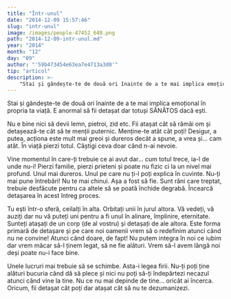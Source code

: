 ```yaml
---
title: "Într-unul"
date: "2014-12-09 15:57:46"
slug: "intr-unul"
image: /images/people-47452_640.png
path: "2014-12-09-intr-unul.md"
year: "2014"
month: "12"
day: "09"
author: "'59b473454e63ea7e4713a3d0'"
tip: "articol"
description: >-
    "Stai și gândește-te de două ori înainte de a te mai implica emoțional în propria ta viață. E anormal să fii detașat dar totuși SĂNĂTOS dacă ești.Nu e bine nici să devii lemn, pietroi, zid etc. Fii at"
---
```

<div class="kg-card-markdown"><p>Stai și gândește-te de două ori înainte de a te mai implica emoțional în propria ta viață. E anormal să fii detașat dar totuși SĂNĂTOS dacă ești.</p>
<p>Nu e bine nici să devii lemn, pietroi, zid etc. Fii atașat cât să rămâi om și detașează-te cât să te menții puternic. Menține-te atât cât poți! Desigur, a putea, acționa este mult mai greoi și dureros decât a spune, a vrea și... cam atât. În viață pierzi totul. Câștigi ceva doar când n-ai nevoie.</p>
<p>Vine momentul în care-ți trebuie ce ai avut dar... cum totul trece, ia-l de unde nu-i! Pierzi familie, pierzi prieteni și poate nu fizic ci la un nivel mai profund. Unul mai dureros. Unul pe care nu ți-l poți explica în cuvinte. Nu-ți mai pune întrebări! Nu te mai chinui. Așa a fost să fie. Sunt răni care treptat, trebuie desfăcute pentru ca altele să se poată închide degrabă. Încearcă detașarea în acest întreg proces.</p>
<p>Tu ești într-o sferă, ceilalți în alta. Orbitați unii în jurul altora. Vă vedeți, vă auziți dar nu vă puteți uni pentru a fi unul în alinare, împlinire, eternitate. Sunteți atașați de un corp (de al vostru) și detașați de ale altora. Este forma primară de detașare și pe care noi oamenii vrem să o redefinim atunci când nu ne convine! Atunci când doare, de fapt! Nu putem integra în noi ce iubim dar vrem măcar să-l ținem legat, să ne fie alături. Vrem să-l avem lângă noi deși poate nu-i face bine.</p>
<p>Unele lucruri mai trebuie să se schimbe. Asta-i legea firii. Nu-ți poți ține alături bucuria când dă să plece și nici nu poți să-ți îndepărtezi necazul atunci când vine la tine. Nu ce nu mai depinde de tine... oricât ai încerca. Oricum, fii detașat cât poți dar atașat cât să nu te dezumanizezi.</p>
<p> </p>
</div>
    